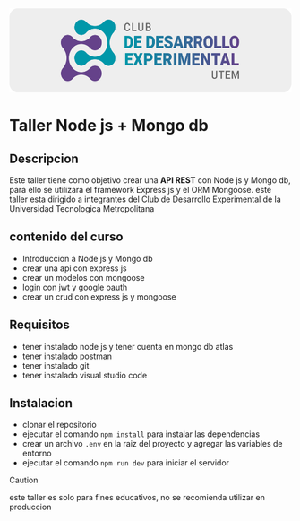 <center>
<img src='./images/exdev.png' height=150/>
</center>

# Taller Node js + Mongo db

## Descripcion

Este taller tiene como objetivo crear una **API REST** con Node js y Mongo db, para ello se utilizara el framework Express js y el ORM Mongoose.
este taller esta dirigido a integrantes del Club de Desarrollo Experimental de la Universidad Tecnologica Metropolitana

## contenido del curso

- Introduccion a Node js y Mongo db
- crear una api con express js
- crear un modelos con mongoose
- login con jwt y google oauth
- crear un crud con express js y mongoose

## Requisitos

- tener instalado node js y tener cuenta en mongo db atlas
- tener instalado postman
- tener instalado git
- tener instalado visual studio code

## Instalacion

- clonar el repositorio
- ejecutar el comando `npm install` para instalar las dependencias
- crear un archivo `.env` en la raiz del proyecto y agregar las variables de entorno
- ejecutar el comando `npm run dev` para iniciar el servidor

> [!CAUTION]
> este taller es solo para fines educativos, no se recomienda utilizar en produccion
